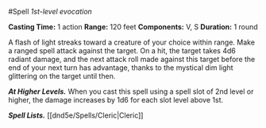 #Spell
*1st-level evocation*

**Casting Time:** 1 action
**Range:** 120 feet
**Components:** V, S
**Duration:** 1 round

A flash of light streaks toward a creature of your choice within range. Make a ranged spell attack against the target. On a hit, the target takes 4d6 radiant damage, and the next attack roll made against this target before the end of your next turn has advantage, thanks to the mystical dim light glittering on the target until then.

***At Higher Levels.*** When you cast this spell using a spell slot of 2nd level or higher, the damage increases by 1d6 for each slot level above 1st.

***Spell Lists.*** [[dnd5e/Spells/Cleric\|Cleric]]